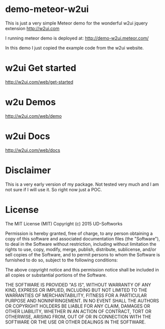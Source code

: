 # demo-meteor-w2ui

 This is just a very simple Meteor demo for the wonderful w2ui jquery
extension http://w2ui.com

I running meteor demo is deployed at: http://demo-w2ui.meteor.com/

In this demo I just copied the example code from the w2ui website. 

# w2ui Get started
http://w2ui.com/web/get-started

# w2u Demos
http://w2ui.com/web/demo

# w2ui Docs
http://w2ui.com/web/docs

# Disclaimer
This is a very early version of my package. Not tested very much and I am not sure
if I will use it. So right now just a POC.

# License
The MIT License (MIT)
Copyright (c) 2015 UD-Softworks

Permission is hereby granted, free of charge, to any person obtaining a copy
of this software and associated documentation files (the "Software"), to deal
in the Software without restriction, including without limitation the rights
to use, copy, modify, merge, publish, distribute, sublicense, and/or sell
copies of the Software, and to permit persons to whom the Software is
furnished to do so, subject to the following conditions:

The above copyright notice and this permission notice shall be included in all
copies or substantial portions of the Software.

THE SOFTWARE IS PROVIDED "AS IS", WITHOUT WARRANTY OF ANY KIND, EXPRESS OR
IMPLIED, INCLUDING BUT NOT LIMITED TO THE WARRANTIES OF MERCHANTABILITY,
FITNESS FOR A PARTICULAR PURPOSE AND NONINFRINGEMENT. IN NO EVENT SHALL THE
AUTHORS OR COPYRIGHT HOLDERS BE LIABLE FOR ANY CLAIM, DAMAGES OR OTHER
LIABILITY, WHETHER IN AN ACTION OF CONTRACT, TORT OR OTHERWISE, ARISING FROM,
OUT OF OR IN CONNECTION WITH THE SOFTWARE OR THE USE OR OTHER DEALINGS IN THE
SOFTWARE.
